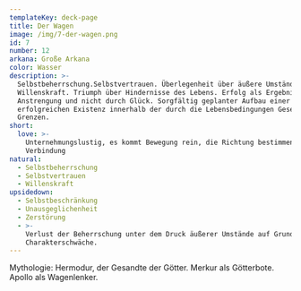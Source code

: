 ```yaml
---
templateKey: deck-page
title: Der Wagen
image: /img/7-der-wagen.png
id: 7
number: 12
arkana: Große Arkana
color: Wasser
description: >-
  Selbstbeherrschung.Selbstvertrauen. Überlegenheit über äußere Umstände.
  Willenskraft. Triumph über Hindernisse des Lebens. Erfolg als Ergebnis von
  Anstrengung und nicht durch Glück. Sorgfältig geplanter Aufbau einer
  erfolgreichen Existenz innerhalb der durch die Lebensbedingungen Gesetzen
  Grenzen.
short:
  love: >-
    Unternehmungslustig, es kommt Bewegung rein, die Richtung bestimmen, neue
    Verbindung
natural:
  - Selbstbeherrschung
  - Selbstvertrauen
  - Willenskraft
upsidedown:
  - Selbstbeschränkung
  - Unausgeglichenheit
  - Zerstörung
  - >-
    Verlust der Beherrschung unter dem Druck äußerer Umstände auf Grund von
    Charakterschwäche.
---
```

Mythologie: Hermodur, der Gesandte der Götter. Merkur als Götterbote. Apollo als Wagenlenker.
